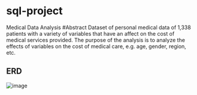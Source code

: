 # sql-project
Medical Data Analysis
#Abstract
Dataset of personal medical data of 1,338 patients with a variety of variables that have an affect on the cost of medical services provided. The purpose of the analysis is to analyze the effects of variables on the cost of medical care, e.g. age, gender, region, etc.

## ERD
![image](https://github.com/IsfaquethedataAnalyst/sql-project/assets/100000004/41b47124-d20f-477b-9420-4234ac41320f)
